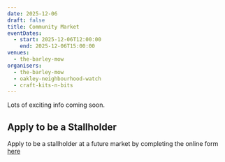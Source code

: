```yaml
---
date: 2025-12-06
draft: false
title: Community Market
eventDates:
  - start: 2025-12-06T12:00:00
    end: 2025-12-06T15:00:00
venues:
  - the-barley-mow
organisers:
  - the-barley-mow
  - oakley-neighbourhood-watch
  - craft-kits-n-bits
---
```

Lots of exciting info coming soon.

## Apply to be a Stallholder

Apply to be a stallholder at a future market by completing the online form [here](https://forms.office.com/e/EXLzcp4mQX)